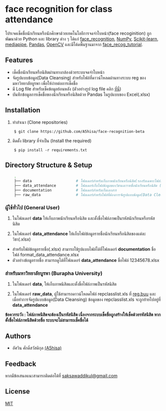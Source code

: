 # face recognition for class attendance

โปรเจคเช็คชื่อนักเรียนหรือนักศึกษาด้วยเทคโนโลยีการจดจำใบหน้า(face recoginition) ถูกพัฒนาด้วย Python และ library ต่าง ๆ ได้แก่ [face_recognition](https://github.com/ageitgey/face_recognition), [NumPy](https://numpy.org/), [Scikit-learn](https://scikit-learn.org/), [mediapipe](https://pypi.org/project/mediapipe/), [Pandas](https://pandas.pydata.org/), [OpenCV](https://pypi.org/project/opencv-python/) และมีโค้ดพื้นฐานมาจาก [face_recog_tutorial](https://github.com/jsammarco/face_recog_tutorial).


## Features

- เช็คชื่อนักเรียนหรือนิสิตผ่านทางกล้องด้วยระบบจดจำใบหน้า
- จัดรูปแบบข้อมูล(Data Cleansing) สำหรับไฟล์ที่ดาวน์โหลดผ่านทางระบบ reg ของมหาวิทยาลัยบูรพา เพื่อให้ง่ายต่อการเช็คชื่อ
- มี Log file สำหรับเช็คข้อมูลย้อนหลัง (ตัวอย่างรูป log file คลิก [ที่นี่](https://github.com/A5hisa/face-recognition-beta/blob/main/documentation/log_example.png))
- บันทึกข้อมูลการเช็คชื่อของนักเรียนหรือนิสิตด้วย Pandas ในรูปแบบของ Excel(.xlsx)


## Installation

1. ทำสำเนา (Clone repositories)

```shell
    $ git clone https://github.com/A5hisa/face-recognition-beta
```

2. ติดตั้ง library ที่จำเป็น (Install the required)

```shell
    $ pip install -r requirements.txt
```

## Directory Structure & Setup

```bash
    .
    ├── data                    # โฟลเดอร์สำหรับเก็บภาพนักเรียนหรือนิสิต(รองรับเฉพาะไฟล์นามสกุล .jpg และ .png เท่านั้น)
    ├── data_attendance         # โฟลเดอร์เก็บไฟล์ข้อมูลของวิชาและรายชื่อนักเรียนหรือนิสิต (.xlsx), log file, และไฟล์รหัสวิชาและรายชื่อวิชาต่าง ๆ(.txt)
    ├── documentation           # โฟลเดอร์สำหรับเก็บเอกสาร 
    ├── raw_data                # โฟลเดอร์สำหรับไฟล์ที่ต้องการจัดรูปแบบข้อมูล(Data Cleansing) ดาวน์โหลดได้ที่ reg ของมหาวิทยาลัยบูรพา(รองรับเฉพาะไฟล์นามสกุล .xls เท่านั้น)
```

### ผู้ใช้ทั่วไป (General User)

1. ในโฟลเดอร์ **data** ให้เก็บภาพนักเรียนหรือนิสิต และตั้งชื่อไฟล์ภาพเป็นรหัสนักเรียนหรือรหัสนิสิต


2. ในโฟลเดอร์ **data_attendance** ให้เก็บไฟล์ข้อมูลรายชื่อนักเรียนหรือนิสิตของแต่ละวิชา(.xlsx)

- สำหรับไฟล์ข้อมูลรายชื่อ(.xlsx) สามารถใช้รูปแบบไฟล์ได้ที่โฟลเดอร์ **documentation** ชื่อไฟล์ format_data_attendance.xlsx
- ตัวอย่างข้อมูลรายชื่อ สามารถดูได้ที่โฟลเดอร์ **data_attendance** ชื่อไฟล์ 12345678.xlsx


### สำหรับมหาวิทยาลัยบูรพา (Burapha University)

1. ในโฟลเดอร์ **data**, ให้เก็บภาพนิสิตและตั้งชื่อไฟล์ภาพเป็นรหัสนิสิต


2. ในโฟลเดอร์ **raw_data**, ผู้ใช้สามารถดาวน์โหลดไฟล์ repclasslist.xls ที่ [reg.buu](https://reg.buu.ac.th/) และเมื่อทำการจัดรูปแบบข้อมูล(Data Cleansing) ข้อมูลของ repclasslist.xls จะถูกย้ายไปอยู่ที่ **data_attendance**


**ข้อควรระวัง : ไฟล์ภาพนิสิตจะต้องเป็นรหัสนิสิต เนื่องจากระบบเช็คชื่อถูกสร้างให้เช็คด้วยรหัสนิสิต หากตั้งชื่อไฟล์ภาพนิสิตด้วยชื่อ ระบบจะไม่สามารถเช็คชื่อได้**

## Authors

- อัศวิน ศักดิ์สวัสดิกุล [(A5hisa)](https://www.github.com/A5hisa)

## Feedback

หากมีข้อเสนอแนะสามารถติดต่อได้ที่ saksawaddikul@gmail.com


## License

[MIT](https://choosealicense.com/licenses/mit/)